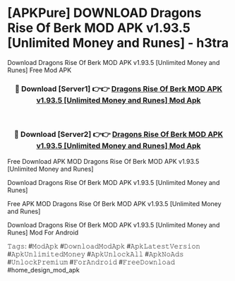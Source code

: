# [APKPure] DOWNLOAD Dragons Rise Of Berk MOD APK v1.93.5 [Unlimited Money and Runes] - h3tra
Download Dragons Rise Of Berk MOD APK v1.93.5 [Unlimited Money and Runes] Free Mod APK

<div align="center">
<h3>🔴 Download [Server1] 👉👉 <a href="https://apk-comot.site?title=Dragons_Rise_Of_Berk_MOD_APK_v1.93.5_[Unlimited_Money_and_Runes]">Dragons Rise Of Berk MOD APK v1.93.5 [Unlimited Money and Runes] Mod Apk</a></h3><br>

<h3>🔴 Download [Server2] 👉👉 <a href="https://apk-comot.site?title=Dragons_Rise_Of_Berk_MOD_APK_v1.93.5_[Unlimited_Money_and_Runes]">Dragons Rise Of Berk MOD APK v1.93.5 [Unlimited Money and Runes] Mod Apk</a></h3>
</div>


Free Download APK MOD Dragons Rise Of Berk MOD APK v1.93.5 [Unlimited Money and Runes]

Download Dragons Rise Of Berk MOD APK v1.93.5 [Unlimited Money and Runes] 

Free APK MOD Dragons Rise Of Berk MOD APK v1.93.5 [Unlimited Money and Runes] 

Download Dragons Rise Of Berk MOD APK v1.93.5 [Unlimited Money and Runes] Mod For Android

𝚃𝚊𝚐𝚜: #𝙼𝚘𝚍𝙰𝚙𝚔 #𝙳𝚘𝚠𝚗𝚕𝚘𝚊𝚍𝙼𝚘𝚍𝙰𝚙𝚔 #𝙰𝚙𝚔𝙻𝚊𝚝𝚎𝚜𝚝𝚅𝚎𝚛𝚜𝚒𝚘𝚗 #𝙰𝚙𝚔𝚄𝚗𝚕𝚒𝚖𝚒𝚝𝚎𝚍𝙼𝚘𝚗𝚎𝚢 #𝙰𝚙𝚔𝚄𝚗𝚕𝚘𝚌𝚔𝙰𝚕𝚕 #𝙰𝚙𝚔𝙽𝚘𝙰𝚍𝚜 #𝚄𝚗𝚕𝚘𝚌𝚔𝙿𝚛𝚎𝚖𝚒𝚞𝚖 #𝙵𝚘𝚛𝙰𝚗𝚍𝚛𝚘𝚒𝚍 #𝙵𝚛𝚎𝚎𝙳𝚘𝚠𝚗𝚕𝚘𝚊𝚍 #home_design_mod_apk